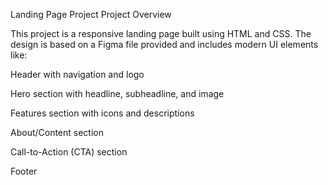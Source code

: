Landing Page Project
Project Overview

This project is a responsive landing page built using HTML and CSS. The design is based on a Figma file provided and includes modern UI elements like:

Header with navigation and logo

Hero section with headline, subheadline, and image

Features section with icons and descriptions

About/Content section

Call-to-Action (CTA) section

Footer
